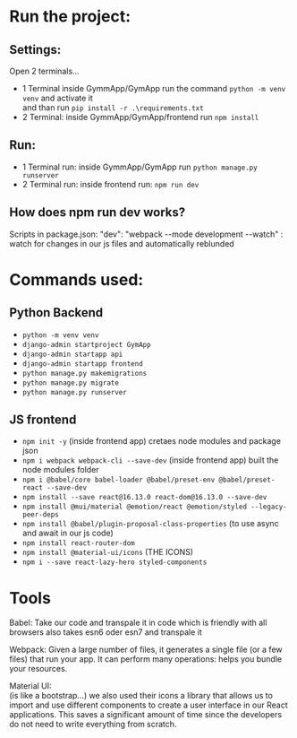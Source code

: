 # Run the project:

## Settings:
Open 2 terminals...
- 1 Terminal
 inside GymmApp/GymApp run the command ```python -m venv venv``` and activate it  
 and than run ```pip install -r .\requirements.txt```
- 2 Terminal:
 inside GymmApp/GymApp/frontend run ```npm install```

## Run:
- 1 Terminal run:
 inside GymmApp/GymApp run ```python manage.py runserver```
- 2 Terminal run:
 inside frontend run: ```npm run dev```

## How does npm run dev works?
 Scripts in package.json: "dev": "webpack --mode development --watch" : watch for changes in our js files and automatically reblunded


# Commands used:

## Python Backend
- ```python -m venv venv```
- ```django-admin startproject GymApp```
- ```django-admin startapp api```
- ```django-admin startapp frontend```
- ```python manage.py makemigrations```
- ```python manage.py migrate```
- ```python manage.py runserver```

## JS frontend
- ```npm init -y``` (inside frontend app) cretaes node modules and package json
- ```npm i webpack webpack-cli --save-dev``` (inside frontend app) built the node modules folder
- ```npm i @babel/core babel-loader @babel/preset-env @babel/preset-react --save-dev```
- ```npm install --save react@16.13.0 react-dom@16.13.0 --save-dev```
- ```npm install @mui/material @emotion/react @emotion/styled --legacy-peer-deps```
- ```npm install @babel/plugin-proposal-class-properties``` (to use async and await in our js code)
- ```npm install react-router-dom```
- ```npm install @material-ui/icons``` (THE ICONS)
- ```npm i --save react-lazy-hero styled-components```

# Tools

Babel:
 Take our code and transpale it in code which is friendly with all browsers
also takes esn6 oder esn7 and transpale it

Webpack:
 Given a large number of files, it generates a single file (or a few files) that run your app. It can perform many operations: helps you bundle your resources.
 
Material UI:   
 (is like a bootstrap...) we also used their icons
 a library that allows us to import and use different components to create a user interface in our React applications. This saves a significant amount of time since the developers do not need to write everything from scratch.
